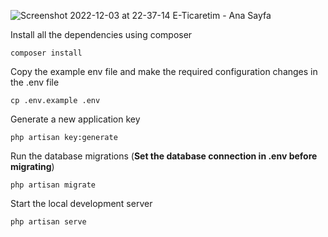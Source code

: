 ![Screenshot 2022-12-03 at 22-37-14 E-Ticaretim - Ana Sayfa](https://user-images.githubusercontent.com/76810832/205458779-6dff912f-49bf-44ce-beae-69007e857151.png)

Install all the dependencies using composer

    composer install

Copy the example env file and make the required configuration changes in the .env file

    cp .env.example .env

Generate a new application key

    php artisan key:generate

Run the database migrations (**Set the database connection in .env before migrating**)

    php artisan migrate

Start the local development server

    php artisan serve
